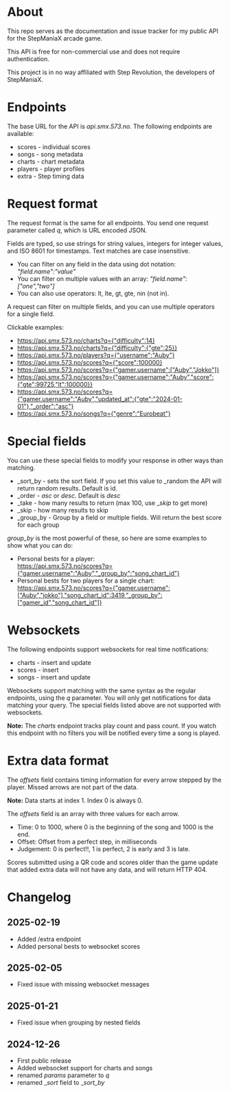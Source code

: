 # About

This repo serves as the documentation and issue tracker for my public API for the StepManiaX arcade game.

This API is free for non-commercial use and does not require authentication.

This project is in no way affiliated with Step Revolution, the developers of StepManiaX.

# Endpoints

The base URL for the API is _api.smx.573.no_. The following endpoints are available:

* scores - individual scores
* songs - song metadata
* charts - chart metadata
* players - player profiles
* extra - Step timing data

# Request format

The request format is the same for all endpoints. You send one request parameter called _q_, which is URL encoded JSON.

Fields are typed, so use strings for string values, integers for integer values, and ISO 8601 for timestamps. Text matches are case insensitive.

* You can filter on any field in the data using dot notation: _"field.name":"value"_
* You can filter on multiple values with an array: _"field.name":["one","two"]_
* You can also use operators:  lt, lte, gt, gte, nin (not in).

A request can filter on multiple fields, and you can use multiple operators for a single field.

Clickable examples:

* <https://api.smx.573.no/charts?q={"difficulty":14}>
* <https://api.smx.573.no/charts?q={"difficulty":{"gte":25}}>
* https://api.smx.573.no/players?q={"username":"Auby"}
* <https://api.smx.573.no/scores?q={"score":100000}>
* <https://api.smx.573.no/scores?q={"gamer.username":["Auby","Jokko"]}>
* <https://api.smx.573.no/scores?q={"gamer.username":"Auby","score":{"gte":99725,"lt":100000}}>
* <https://api.smx.573.no/scores?q={"gamer.username":"Auby","updated_at":{"gte":"2024-01-01"},"_order":"asc"}>
* <https://api.smx.573.no/songs?q={"genre":"Eurobeat"}>

# Special fields

You can use these special fields to modify your response in other ways than matching.

* _sort_by - sets the sort field. If you set this value to _random the API will return random results.
  Default is id.
* _order - _asc_ or _desc_. Default is _desc_
* _take - how many results to return (max 100, use __skip_ to get more)
* _skip - how many results to skip
* _group_by - Group by a field or multiple fields. Will return the best score for each group

_group_by_ is the most powerful of these, so here are some examples to show what you can do:

* Personal bests for a player:  
<https://api.smx.573.no/scores?q={"gamer.username":"Auby","_group_by":"song_chart_id"}>
* Personal bests for two players for a single chart:  
<https://api.smx.573.no/scores?q={"gamer.username":["Auby","jokko"],"song_chart_id":3419,"_group_by":["gamer_id","song_chart_id"]}>

# Websockets

The following endpoints support websockets for real time notifications:

* charts - insert and update
* scores - insert
* songs - insert and update

Websockets support matching with the same syntax as the regular endpoints, using the _q_ parameter.
You will only get notifications for data matching your query.
The special fields listed above are not supported with websockets.

**Note:** The _charts_ endpoint tracks play count and pass count.
If you watch this endpoint with no filters you will be notified every time a song is played.

# Extra data format

The *offsets* field contains timing information for every arrow stepped by the player.
Missed arrows are not part of the data.

**Note:** Data starts at index 1. Index 0 is always 0.

The *offsets* field is an array with three values for each arrow.

* Time: 0 to 1000, where 0 is the beginning of the song and 1000 is the end.
* Offset: Offset from a perfect step, in milliseconds
* Judgement: 0 is perfect!!, 1 is perfect, 2 is early and 3 is late.

Scores submitted using a QR code and scores older than the game update that added extra data will not have any data,
and will return HTTP 404.

# Changelog

## 2025-02-19

* Added /extra endpoint
* Added personal bests to websocket scores

## 2025-02-05

* Fixed issue with missing websocket messages

## 2025-01-21

* Fixed issue when grouping by nested fields

## 2024-12-26

* First public release
* Added websocket support for charts and songs
* renamed _params_ parameter to _q_
* renamed __sort_ field to __sort_by_
